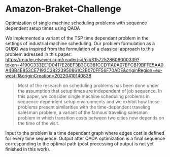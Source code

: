 # Amazon-Braket-Challenge
Optimization of single machine scheduling problems with sequence dependent setup times using QAOA

We implemented a variant of the TSP time dependant problem in the settings of industrial machine scheduling.
Our problem formulation as a QUBO was inspired from the formulation of a classical approach to this problem adressed in this paper: https://reader.elsevier.com/reader/sd/pii/S1572528608000339?token=4190C333EE1D0417E28EF3B3CC381CCD11A0A07BFCB19BFFE5AA0A4BB4E853CE7193C38223950861C2B070FF56F70ADE&originRegion=eu-west-1&originCreation=20220410140838

>Most of the research on scheduling problems has been done under the assumption that setup times are independent of job sequence.
>In this paper, we consider single machine scheduling problems in sequence dependent setup environments and we
>exhibit how these problems present similarities with the time-dependent traveling salesman problem, a variant of the
>famous traveling salesman problem in which transition costs between two cities now depends on the time of the visit.

Input to the problem is a time dependant graph where edges cost is defined for every time sequence.
Output after QAOA optimization is a final sequence corresponding to the optimal path (post processing of output is not yet finished in this work).



